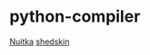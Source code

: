 # python-compiler

[Nuitka](https://github.com/Nuitka/Nuitka)
[shedskin](https://github.com/shedskin/shedskin)
